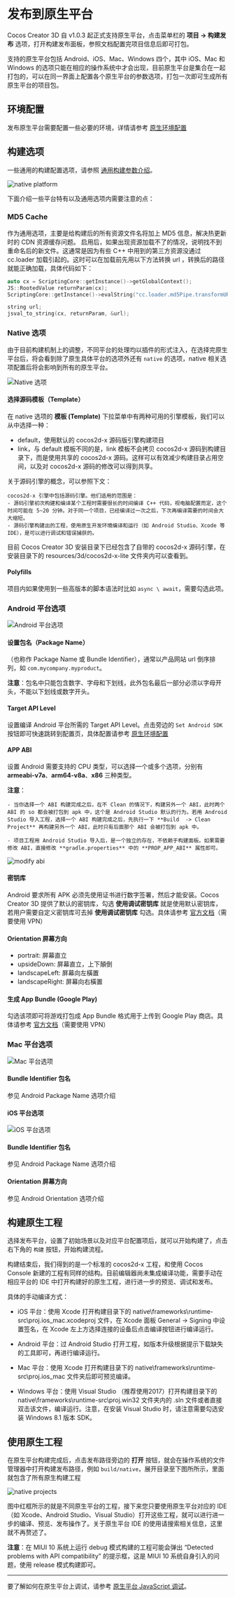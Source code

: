 # 发布到原生平台

Cocos Creator 3D 自 v1.0.3 起正式支持原生平台，点击菜单栏的 **项目 -> 构建发布** 选项，打开构建发布面板，参照文档配置完项目信息后即可打包。

支持的原生平台包括 Android、iOS、Mac、Windows 四个，其中 iOS、Mac 和 Windows 的选项只能在相应的操作系统中才会出现，目前原生平台是集合在一起打包的，可以在同一界面上配置各个原生平台的参数选项，打包一次即可生成所有原生平台的项目包。

## 环境配置

发布原生平台需要配置一些必要的环境，详情请参考 [原生环境配置](setup-native-development.md)

## 构建选项

一些通用的构建配置选项，请参照 [通用构建参数介绍](build-options.md)。

![native platform](publish-native/native_platform.jpg)

下面介绍一些平台特有以及通用选项内需要注意的点：

### MD5 Cache

作为通用选项，主要是给构建后的所有资源文件名将加上 MD5 信息，解决热更新时的 CDN 资源缓存问题。
启用后，如果出现资源加载不了的情况，说明找不到重命名后的新文件。这通常是因为有些 C++ 中用到的第三方资源没通过 cc.loader 加载引起的。这时可以在加载前先用以下方法转换 url ，转换后的路径就能正确加载，具体代码如下：

```cpp
auto cx = ScriptingCore::getInstance()->getGlobalContext();
JS::RootedValue returnParam(cx);
ScriptingCore::getInstance()->evalString("cc.loader.md5Pipe.transformURL('url')", &returnParam);

string url;
jsval_to_string(cx, returnParam, &url);
```

### Native 选项

由于目前构建机制上的调整，不同平台的处理均以插件的形式注入，在选择完原生平台后，将会看到除了原生具体平台的选项外还有 `native` 的选项，native 相关选项配置后将会影响到所有的原生平台。

![Native 选项](publish-native/native_options.jpg)

#### 选择源码模板（Template）

在 native 选项的 **模板 (Template)** 下拉菜单中有两种可用的引擎模板，我们可以从中选择一种：

- default，使用默认的 cocos2d-x 源码版引擎构建项目
- link，与 default 模板不同的是，link 模板不会拷贝 cocos2d-x 源码到构建目录下，而是使用共享的 cocos2d-x 源码。这样可以有效减少构建目录占用空间，以及对 cocos2d-x 源码的修改可以得到共享。

关于源码引擎的概念，可以参照下文：

    cocos2d-x 引擎中包括源码引擎。他们适用的范围是：
    - 源码引擎初次构建和编译某个工程时需要很长的时间编译 C++ 代码，视电脑配置而定，这个时间可能在 5~20 分钟。对于同一个项目，已经编译过一次之后，下次再编译需要的时间会大大缩短。
    - 源码引擎构建出的工程，使用原生开发环境编译和运行（如 Android Studio、Xcode 等 IDE），是可以进行调试和错误捕获的。

目前 Cocos Creator 3D 安装目录下已经包含了自带的 cocos2d-x 源码引擎，在安装目录下的 resources/3d/cocos2d-x-lite 文件夹内可以查看到。

#### Polyfills

项目内如果使用到一些高版本的脚本语法时比如 `async \ await`，需要勾选此项。

### Android 平台选项

![Android 平台选项](publish-native/android_options.png)

#### 设置包名（Package Name）

（也称作 Package Name 或 Bundle Identifier），通常以产品网站 url 倒序排列，如 `com.mycompany.myproduct`。

**注意**：包名中只能包含数字、字母和下划线，此外包名最后一部分必须以字母开头，不能以下划线或数字开头。

#### Target API Level

设置编译 Android 平台所需的 Target API Level。点击旁边的 `Set Android SDK` 按钮即可快速跳转到配置页，具体配置请参考 [原生环境配置](setup-native-development.md)

#### APP ABI

设置 Android 需要支持的 CPU 类型，可以选择一个或多个选项，分别有 **armeabi-v7a**、**arm64-v8a**、**x86** 三种类型。

**注意**：

    - 当你选择一个 ABI 构建完成之后，在不 Clean 的情况下，构建另外一个 ABI，此时两个 ABI 的 so 都会被打包到 apk 中，这个是 Android Studio 默认的行为。若用 Android Studio 导入工程，选择一个 ABI 构建完成之后，先执行一下 **Build  -> Clean Project** 再构建另外一个 ABI，此时只有后面那个 ABI 会被打包到 apk 中。

    - 项目工程用 Android Studio 导入后，是一个独立的存在，不依赖于构建面板。如果需要修改 ABI，直接修改 **gradle.properties** 中的 **PROP_APP_ABI** 属性即可。

![modify abi](publish-native/modify_abi.png)

#### 密钥库

Android 要求所有 APK 必须先使用证书进行数字签署，然后才能安装。Cocos Creator 3D 提供了默认的密钥库，勾选 **使用调试密钥库** 就是使用默认密钥库，若用户需要自定义密钥库可去掉 **使用调试密钥库** 勾选。具体请参考 [官方文档](https://developer.android.com/studio/publish/app-signing?hl=zh-cn)（需要使用 VPN）

#### Orientation 屏幕方向

- portrait: 屏幕直立
- upsideDown: 屏幕直立，上下顛倒
- landscapeLeft: 屏幕向左橫置
- landscapeRight: 屏幕向右橫置

#### 生成 App Bundle (Google Play)

勾选该项即可将游戏打包成 App Bundle 格式用于上传到 Google Play 商店。具体请参考 [官方文档](https://developer.android.com/guide/app-bundle/)（需要使用 VPN）

### Mac 平台选项

![Mac 平台选项](publish-native/mac_options.png)

#### Bundle Identifier 包名

参见 Android Package Name 选项介绍

#### iOS 平台选项

![iOS 平台选项](publish-native/ios_options.png)

#### Bundle Identifier 包名

参见 Android Package Name 选项介绍

#### Orientation 屏幕方向

参见 Android Orientation 选项介绍

## 构建原生工程

选择发布平台，设置了初始场景以及对应平台配置项后，就可以开始构建了，点击右下角的 `构建` 按钮，开始构建流程。

构建结束后，我们得到的是一个标准的 cocos2d-x 工程，和使用 Cocos Console 新建的工程有同样的结构。目前编辑器尚未集成编译功能，需要手动在相应平台的 IDE 中打开构建好的原生工程，进行进一步的预览、调试和发布。

具体的手动编译方式：

- iOS 平台：使用 Xcode 打开构建目录下的 native\frameworks\runtime-src\proj.ios_mac\.xcodeproj 文件，在 Xcode 面板 General -> Signing 中设置签名，在 Xcode 左上方选择连接的设备后点击编译按钮进行编译运行。

- Android 平台：过 Android Studio 打开工程，如版本升级根据提示下载缺失的工具即可，再进行编译运行。

- Mac 平台：使用 Xcode 打开构建目录下的 native\frameworks\runtime-src\proj.ios_mac 文件夹后即可预览编译。

- Windows 平台：使用 Visual Studio （推荐使用2017）打开构建目录下的 native\frameworks\runtime-src\proj.win32 文件夹内的 .sln 文件或者直接双击该文件，编译运行。注意，在安装 Visual Studio 时，请注意需要勾选安装 Windows 8.1 版本 SDK。

## 使用原生工程

在原生平台构建完成后，点击发布路径旁边的 **打开** 按钮，就会在操作系统的文件管理器中打开构建发布路径，例如 `build/native`，展开目录至下图所所示，里面就包含了所有原生构建工程

![native projects](publish-native/native_projects.png)

图中红框所示的就是不同原生平台的工程，接下来您只要使用原生平台对应的 IDE （如 Xcode、Android Studio、Visual Studio）打开这些工程，就可以进行进一步的编译、预览、发布操作了。关于原生平台 IDE 的使用请搜索相关信息，这里就不再赘述了。

**注意**：在 MIUI 10 系统上运行 debug 模式构建的工程可能会弹出 “Detected problems with API compatibility” 的提示框，这是 MIUI 10 系统自身引入的问题，使用 release 模式构建即可。

---

要了解如何在原生平台上调试，请参考 [原生平台 JavaScript 调试](debug-jsb.md)。
